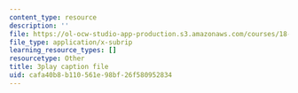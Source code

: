 ```yaml
---
content_type: resource
description: ''
file: https://ol-ocw-studio-app-production.s3.amazonaws.com/courses/18-086-mathematical-methods-for-engineers-ii-spring-2006/cafa40b8b110561e98bf26f580952834_0aa6fUHTTeU.vtt
file_type: application/x-subrip
learning_resource_types: []
resourcetype: Other
title: 3play caption file
uid: cafa40b8-b110-561e-98bf-26f580952834
---
```

